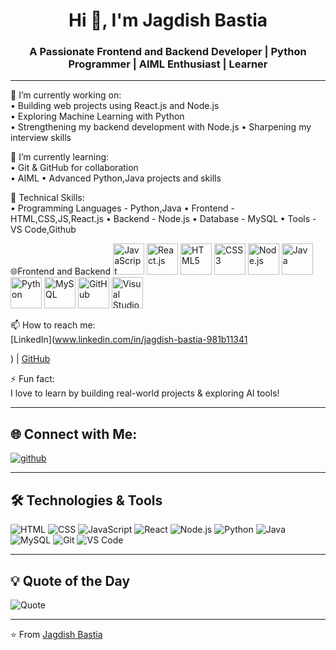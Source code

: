 <h1 align="center">Hi 👋, I'm Jagdish Bastia</h1>
<h3 align="center">A Passionate Frontend and Backend Developer | Python Programmer | AIML Enthusiast | Learner</h3>

---

🔭 I’m currently working on:  
• Building web projects using React.js and Node.js  
• Exploring Machine Learning with Python  
• Strengthening my backend development with Node.js
• Sharpening my interview skills


🌱 I’m currently learning:  
• Git & GitHub for collaboration  
• AIML
• Advanced Python,Java projects and skills

💬 Technical Skills:  
• Programming Languages - Python,Java
• Frontend - HTML,CSS,JS,React.js
• Backend - Node.js
• Database - MySQL
• Tools - VS Code,Github


  <!-- 🌐 Frontend and Backend -->
  <tr>
    <th colspan="6" style="padding: 12px; font-size: 20px;">🌐Frontend and Backend</th>
  </tr>
  <tr>
    <td><img src="https://cdn.jsdelivr.net/gh/tandpfun/skill-icons/icons/JavaScript.svg" height="50" title="JavaScript" /></td>
    <td><img src="https://cdn.jsdelivr.net/gh/tandpfun/skill-icons/icons/React-Dark.svg" height="50" title="React.js" /></td>
     <td><img src="https://cdn.jsdelivr.net/gh/tandpfun/skill-icons/icons/HTML.svg" height="50" title="HTML5" /></td>
      <td><img src="https://cdn.jsdelivr.net/gh/tandpfun/skill-icons/icons/CSS.svg" height="50" title="CSS3" /></td>
      <td><img src="https://cdn.jsdelivr.net/gh/tandpfun/skill-icons/icons/NodeJS-Dark.svg" height="50" title="Node.js" /></td>

  </tr>
    <!-- 📱 Programming Languages -->
     <tr>
     <td><img src="https://cdn.jsdelivr.net/gh/tandpfun/skill-icons/icons/Java-Light.svg" height="50" title="Java" /></td>
      <td><img src="https://cdn.jsdelivr.net/gh/tandpfun/skill-icons/icons/Python-Dark.svg" height="50" title="Python" /></td>
     </tr>
  <!-- 🗄️ Databases & Tools -->
  <tr>
      <td><img src="https://cdn.jsdelivr.net/gh/tandpfun/skill-icons/icons/MySQL-Dark.svg" height="50" title="MySQL" /></td>
    <td><img src="https://cdn.jsdelivr.net/gh/tandpfun/skill-icons/icons/Github-Light.svg" height="50" title="GitHub" /></td>
<td><img src="https://cdn.jsdelivr.net/gh/tandpfun/skill-icons/icons/VSCode-Light.svg" height="50" title="Visual Studio Code" /></td>
  </tr>
  



📫 How to reach me:  
[LinkedIn](www.linkedin.com/in/jagdish-bastia-981b11341

) | [GitHub](https://github.com/JagdishBastia)

⚡ Fun fact:  
I love to learn by building real-world projects & exploring AI tools!

---

## 🌐 Connect with Me:
<p align="left">
  <a href="www.linkedin.com/in/jagdish-bastia-981b11341

" target="blank"><img align="center" src="https://img.shields.io/badge/LinkedIn-blue?style=flat-square&logo=linkedin" alt="linkedin" /></a>
  <a href="https://github.com/YOUR_USERNAME" target="blank"><img align="center" src="https://img.shields.io/badge/GitHub-100000?style=flat-square&logo=github&logoColor=white" alt="github" /></a>
</p>

---

## 🛠️ Technologies & Tools

![HTML](https://img.shields.io/badge/-HTML5-orange?style=flat&logo=html5)
![CSS](https://img.shields.io/badge/-CSS3-blue?style=flat&logo=css3)
![JavaScript](https://img.shields.io/badge/-JavaScript-yellow?style=flat&logo=javascript)
![React](https://img.shields.io/badge/-React-blue?style=flat&logo=react)
![Node.js](https://img.shields.io/badge/-Node.js-green?style=flat&logo=node.js)
![Python](https://img.shields.io/badge/-Python-blue?style=flat&logo=python)
![Java](https://img.shields.io/badge/-Java-red?style=flat&logo=java)
![MySQL](https://img.shields.io/badge/-MySQL-blue?style=flat&logo=mysql)
![Git](https://img.shields.io/badge/-Git-orange?style=flat&logo=git)
![VS Code](https://img.shields.io/badge/-VS%20Code-blue?style=flat&logo=visual-studio-code)

---
## 💡 Quote of the Day
![Quote](https://quotes-github-readme.vercel.app/api?type=horizontal&theme=tokyonight)

---

⭐️ From [Jagdish Bastia](https://github.com/JagdishBastia)
